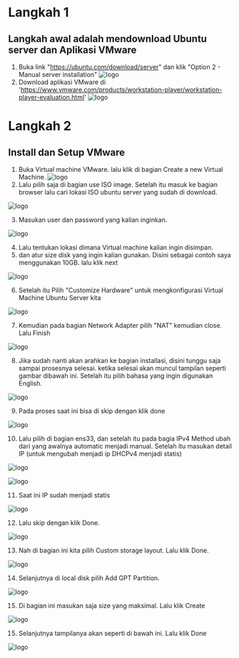 # Langkah 1
## Langkah awal adalah mendownload Ubuntu server dan Aplikasi VMware
 1. Buka link "https://ubuntu.com/download/server" dan klik "Option 2 - Manual server installation"
![logo](https://github.com/prayogosigit/DevOps-Engineer/blob/main/week-1/day-1/assets/11.png)
 2. Download aplikasi VMware di 'https://www.vmware.com/products/workstation-player/workstation-player-evaluation.html'
![logo](https://github.com/prayogosigit/DevOps-Engineer/blob/main/week-1/day-1/assets/22.png)
# Langkah 2
## Install dan Setup VMware
 1. Buka Virtual machine VMware. lalu klik di bagian Create a new Virtual Machine.
![logo](https://github.com/prayogosigit/DevOps-Engineer/blob/main/week-1/day-1/assets/1.png)
 2. Lalu pilih saja di bagian use ISO image. Setelah itu masuk ke bagian browser lalu cari lokasi ISO ubuntu server yang sudah di download.


![logo](https://github.com/prayogosigit/DevOps-Engineer/blob/main/week-1/day-1/assets/2.png)

 3. Masukan user dan password yang kalian inginkan.


![logo](https://github.com/prayogosigit/DevOps-Engineer/blob/main/week-1/day-1/assets/3.png)

4. Lalu tentukan lokasi dimana Virtual machine kalian ingin disimpan.
5. dan atur size disk yang ingin kalian gunakan. Disini sebagai contoh saya menggunakan 10GB. lalu klik next

![logo](https://github.com/prayogosigit/DevOps-Engineer/blob/main/week-1/day-1/assets/4.png)

6. Setelah itu Pilih "Customize Hardware" untuk mengkonfigurasi Virtual Machine Ubuntu Server kita

![logo](https://github.com/prayogosigit/DevOps-Engineer/blob/main/week-1/day-1/assets/5.png)

7. Kemudian pada bagian Network Adapter pilih "NAT" kemudian close. Lalu Finish

![logo](https://github.com/prayogosigit/DevOps-Engineer/blob/main/week-1/day-1/assets/6.png)

8. Jika sudah nanti akan arahkan ke bagian installasi, disini tunggu saja sampai prosesnya selesai. ketika selesai akan muncul tampilan seperti gambar dibawah ini. Setelah itu pilih bahasa yang ingin digunakan English.

![logo](https://github.com/prayogosigit/DevOps-Engineer/blob/main/week-1/day-1/assets/7.png)

9. Pada proses saat ini bisa di skip dengan klik done

![logo](https://github.com/prayogosigit/DevOps-Engineer/blob/main/week-1/day-1/assets/8.png)

10. Lalu pilih di bagian ens33, dan setelah itu pada bagia IPv4 Method ubah dari yang awalnya automatic menjadi manual. Setelah itu masukan detail IP (untuk mengubah menjadi ip DHCPv4 menjadi statis)

![logo](https://github.com/prayogosigit/DevOps-Engineer/blob/main/week-1/day-1/assets/99.png)


![logo](https://github.com/prayogosigit/DevOps-Engineer/blob/main/week-1/day-1/assets/10.png)


11. Saat ini IP sudah menjadi statis

![logo](https://github.com/prayogosigit/DevOps-Engineer/blob/main/week-1/day-1/assets/111.png)

12. Lalu skip dengan klik Done.

![logo](https://github.com/prayogosigit/DevOps-Engineer/blob/main/week-1/day-1/assets/33.png)

13. Nah di bagian ini kita pilih Custom storage layout. Lalu klik Done.

![logo](https://github.com/prayogosigit/DevOps-Engineer/blob/main/week-1/day-1/assets/44.png)

14. Selanjutnya di local disk pilih Add GPT Partition.

![logo](https://github.com/prayogosigit/DevOps-Engineer/blob/main/week-1/day-1/assets/55.png)

15. Di bagian ini masukan saja size yang maksimal. Lalu klik Create


![logo](https://github.com/prayogosigit/DevOps-Engineer/blob/main/week-1/day-1/assets/66.png)

15. Selanjutnya tampilanya akan seperti di bawah ini. Lalu klik Done


![logo](https://github.com/prayogosigit/DevOps-Engineer/blob/main/week-1/day-1/assets/77.png)
















